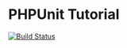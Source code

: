 # PHPUnit Tutorial

[![Build Status](https://travis-ci.org/zvoanhkietz/phpunit_tutorial.svg?branch=master)](https://travis-ci.org/zvoanhkietz/phpunit_tutorial)


